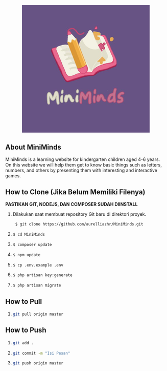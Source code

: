 <p align="center"><a href="" target="_blank"><img src="/public/assets/logo.png" width="400" alt="MiniMinds Logo"></a></p>

## About MiniMinds

MiniMinds is a learning website for kindergarten children aged 4-6 years. On this website we will help them get to know basic things such as letters, numbers, and others by presenting them with interesting and interactive games.

## How to Clone (Jika Belum Memiliki Filenya)

**PASTIKAN GIT, NODEJS, DAN COMPOSER SUDAH DIINSTALL**

1. Dilakukan saat membuat repository Git baru di direktori proyek.
   ``` bash
    $ git clone https://github.com/aurelliazhr/MiniMinds.git
    ``` 
2. ``` bash
   $ cd MiniMinds
   ```
3. ``` bash
   $ composer update
   ```
4. ``` bash
   $ npm update
   ```
5. ``` bash
   $ cp .env.example .env
   ```
6. ``` bash
   $ php artisan key:generate
   ```
7. ``` bash
   $ php artisan migrate
   ```

## How to Pull

1. ``` bash
   git pull origin master
   ```

## How to Push

1.  ``` bash
    git add .
    ```
2. ``` bash
   git commit -m "Isi Pesan"
   ```
3. ``` bash
   git push origin master
   ```



